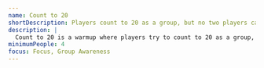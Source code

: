 ```yaml
---
name: Count to 20
shortDescription: Players count to 20 as a group, but no two players can speak at the same time.
description: |
  Count to 20 is a warmup where players try to count to 20 as a group, but if two people speak at once, the count resets. The exercise builds group awareness and focus.
minimumPeople: 4
focus: Focus, Group Awareness
---
```

